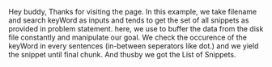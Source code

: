 Hey buddy, Thanks for visiting the page.
In this example, we take filename and search keyWord as inputs and tends to get the set of all snippets as provided in problem statement.
here, we use to buffer the data from the disk file constantly and manipulate our goal. 
We check the occurence of the keyWord in every sentences (in-between seperators like dot.) and we yield the snippet until final chunk.
And thusby we got the List of Snippets.
